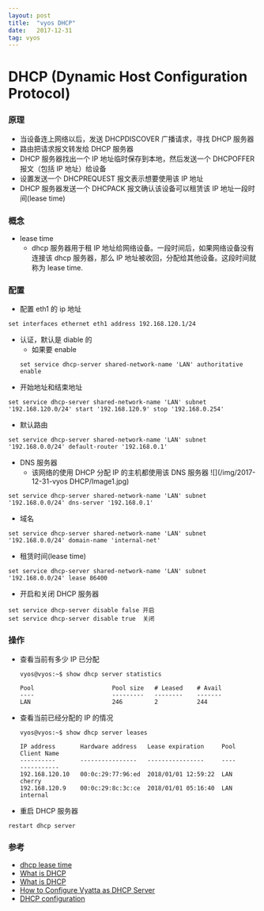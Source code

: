 ```yaml
---
layout: post
title:  "vyos DHCP"
date:   2017-12-31
tag: vyos
---
```


# DHCP (Dynamic Host Configuration Protocol)
### 原理
* 当设备连上网络以后，发送 DHCPDISCOVER 广播请求，寻找 DHCP 服务器
* 路由把请求报文转发给 DHCP 服务器
* DHCP 服务器找出一个 IP 地址临时保存到本地，然后发送一个 DHCPOFFER 报文（包括 IP 地址）给设备
* 设置发送一个 DHCPREQUEST 报文表示想要使用该 IP 地址
* DHCP 服务器发送一个 DHCPACK 报文确认该设备可以租赁该 IP 地址一段时间(lease time)

### 概念
* lease time
    * dhcp 服务器用于租 IP 地址给网络设备。一段时间后，如果网络设备没有连接该 dhcp 服务器，那么 IP 地址被收回，分配给其他设备。这段时间就称为 lease time.

### 配置
* 配置 eth1 的 ip 地址
```
set interfaces ethernet eth1 address 192.168.120.1/24
```
* 认证，默认是 diable 的
    * 如果要 enable
    ```
    set service dhcp-server shared-network-name 'LAN' authoritative enable
    ```
* 开始地址和结束地址
```
set service dhcp-server shared-network-name 'LAN' subnet '192.168.120.0/24' start '192.168.120.9' stop '192.168.0.254'
```
* 默认路由
```
set service dhcp-server shared-network-name 'LAN' subnet '192.168.0.0/24' default-router '192.168.0.1'
```
* DNS 服务器
    * 该网络的使用 DHCP 分配 IP 的主机都使用该 DNS 服务器
    ![](/img/2017-12-31-vyos DHCP/Image1.jpg)
```
set service dhcp-server shared-network-name 'LAN' subnet '192.168.0.0/24' dns-server '192.168.0.1'
```
* 域名
```
set service dhcp-server shared-network-name 'LAN' subnet '192.168.0.0/24' domain-name 'internal-net'
```
* 租赁时间(lease time)
```
set service dhcp-server shared-network-name 'LAN' subnet '192.168.0.0/24' lease 86400
```
* 开启和关闭 DHCP 服务器
```
set service dhcp-server disable false 开启
set service dhcp-server disable true  关闭
```
### 操作
* 查看当前有多少 IP 已分配

    ```
    vyos@vyos:~$ show dhcp server statistics 

    Pool                      Pool size   # Leased    # Avail
    ----                      ---------   --------    -------
    LAN                       246         2           244
    ```

* 查看当前已经分配的 IP 的情况

    ```
    vyos@vyos:~$ show dhcp server leases     

    IP address       Hardware address   Lease expiration     Pool                      Client Name
    ----------       ----------------   ----------------     ----                      -----------
    192.168.120.10   00:0c:29:77:96:ed  2018/01/01 12:59:22  LAN                       cherry
    192.168.120.9    00:0c:29:8c:3c:ce  2018/01/01 05:16:40  LAN                       internal
    ```
* 重启 DHCP 服务器
```
restart dhcp server
```

### 参考
* [dhcp lease time](http://homenetworkadmin.com/dhcp-lease-time/)
* [What is DHCP](https://www.lifewire.com/what-is-dhcp-2625848)
* [What is DHCP](https://kb.iu.edu/d/adov)
* [How to Configure Vyatta as DHCP Server](https://rbgeek.wordpress.com/2013/05/)
* [DHCP configuration](http://www.brocade.com/content/html/en/vrouter5600/35r6/vrouter-35r6-services/GUID-55E4B74D-4240-4790-828E-8EE358281928.html)
